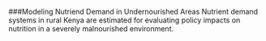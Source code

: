 ###Modeling Nutriend Demand in Undernourished Areas
Nutrient demand systems in rural Kenya are estimated for evaluating policy impacts on nutrition in a severely malnourished environment.
